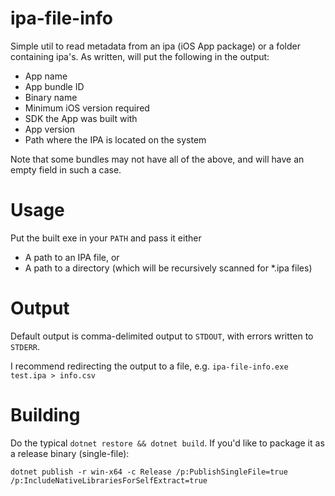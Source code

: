 # ipa-file-info
Simple util to read metadata from an ipa (iOS App package) or a folder containing ipa's. As written, will put the following in the output:
- App name
- App bundle ID
- Binary name
- Minimum iOS version required
- SDK the App was built with
- App version
- Path where the IPA is located on the system

Note that some bundles may not have all of the above, and will have an empty field in such a case.

# Usage
Put the built exe in your `PATH` and pass it either
- A path to an IPA file, or
- A path to a directory (which will be recursively scanned for *.ipa files)

# Output
Default output is comma-delimited output to `STDOUT`, with errors written to `STDERR`.

I recommend redirecting the output to a file, e.g. `ipa-file-info.exe test.ipa > info.csv`

# Building
Do the typical `dotnet restore && dotnet build`. If you'd like to package it as a release binary (single-file):

```dotnet publish -r win-x64 -c Release /p:PublishSingleFile=true /p:IncludeNativeLibrariesForSelfExtract=true```
